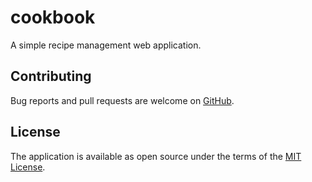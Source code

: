 # cookbook

A simple recipe management web application.

## Contributing

Bug reports and pull requests are welcome on [GitHub](https://github.com/benmelz/cookbook).

## License

The application is available as open source under the terms of the [MIT License](https://opensource.org/licenses/MIT).

